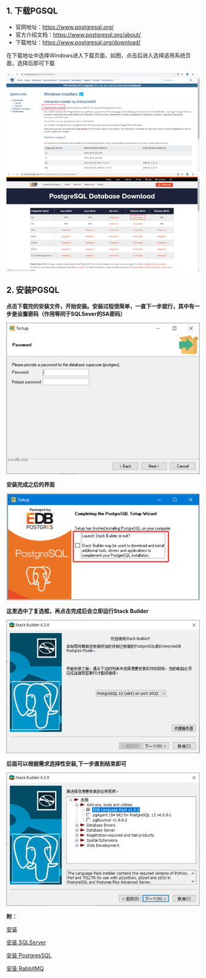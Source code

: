 ## 1. 下载PGSQL

* 官网地址：https://www.postgresql.org/
* 官方介绍文档：https://www.postgresql.org/about/
* 下载地址：https://www.postgresql.org/download/

在下载地址中选择Windows进入下载页面，如图，点击后进入选择适用系统页面，选择后即可下载

![pg](./images/pg1.png)
![pg](./images/pg2.png)

## 2. 安装PGSQL

**点击下载完的安装文件，开始安装。安装过程很简单，一直下一步就行，其中有一步是设置密码（作用等同于SQLSever的SA密码）**

![pg](./images/pg3.png)

**安装完成之后的界面**

![pg](./images/pg4.png)

**这里选中了复选框，再点击完成后会立即运行Stack Builder**

![pg](./images/pg5.png)

**后面可以根据需求选择性安装,下一步直到结束即可**

![pg](./images/pg6.png)

**附：**

[安装](安装/安装.md)

[安装 SQLServer](安装/安装SQLServer.md)

[安装 PostgresSQL](安装/安装PostgresSQL.md)

[安装 RabbitMQ](安装/安装RabbitMQ.md)